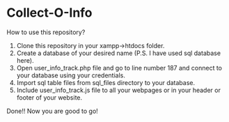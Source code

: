 # Collect-O-Info

How to use this repository?

1) Clone this repository in your xampp->htdocs folder.
2) Create a database of your desired name (P.S. I have used sql database here).
3) Open user_info_track.php file and go to line number 187 and connect to your database using your credentials.
4) Import sql table files from sql_files directory to your database.
5) Include user_info_track.js file to all your webpages or in your header or footer of your website.

Done!! Now you are good to go!


